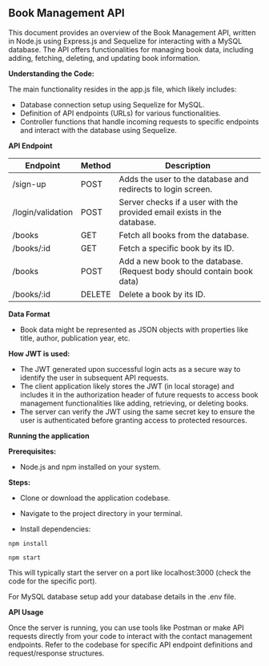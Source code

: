 ## Book Management API

This document provides an overview of the Book Management API, written in Node.js using Express.js and Sequelize for interacting with a MySQL database. The API offers functionalities for managing book data, including adding, fetching, deleting, and updating book information.

**Understanding the Code:**

The main functionality resides in the app.js file, which likely includes:

- Database connection setup using Sequelize for MySQL.
- Definition of API endpoints (URLs) for various functionalities.
- Controller functions that handle incoming requests to specific endpoints and interact with the database using Sequelize.

**API Endpoint**

| Endpoint          | Method | Description                                                             |
| ----------------- | ------ | ----------------------------------------------------------------------- |
| /sign-up          | POST   | Adds the user to the database and redirects to login screen.            |
| /login/validation | POST   | Server checks if a user with the provided email exists in the database. |
| /books            | GET    | Fetch all books from the database.                                      |
| /books/:id        | GET    | Fetch a specific book by its ID.                                        |
| /books            | POST   | Add a new book to the database. (Request body should contain book data) |
| /books/:id        | DELETE | Delete a book by its ID.                                                |

**Data Format**

- Book data might be represented as JSON objects with properties like title, author, publication year, etc.

**How JWT is used:**

- The JWT generated upon successful login acts as a secure way to identify the user in subsequent API requests.
- The client application likely stores the JWT (in local storage) and includes it in the authorization header of future requests to access book management functionalities like adding, retrieving, or deleting books.
- The server can verify the JWT using the same secret key to ensure the user is authenticated before granting access to protected resources.

**Running the application**

**Prerequisites:**

- Node.js and npm installed on your system.

**Steps:**

- Clone or download the application codebase.

- Navigate to the project directory in your terminal.

- Install dependencies:

```
npm install
```

```
npm start
```

This will typically start the server on a port like localhost:3000 (check the code for the specific port).

For MySQL database setup add your database details in the .env file.

**API Usage**

Once the server is running, you can use tools like Postman or make API requests directly from your code to interact with the contact management endpoints. Refer to the codebase for specific API endpoint definitions and request/response structures.
